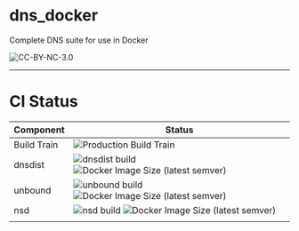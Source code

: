 # dns_docker
Complete DNS suite for use in Docker

![CC-BY-NC-3.0](https://i.creativecommons.org/l/by-nc/3.0/88x31.png)

---
# CI Status
| Component   | Status               |
|-------------|----------------------|
| Build Train | ![Production Build Train](https://github.com/rootwyrm/dns_docker/workflows/Production%20Build%20Train/badge.svg) |
| dnsdist     | ![dnsdist build](https://github.com/rootwyrm/dns_docker/workflows/dnsdist%20build/badge.svg) ![Docker Image Size (latest semver)](https://img.shields.io/docker/image-size/rootwyrm/dnsdist) |
| unbound     | ![unbound build](https://github.com/rootwyrm/dns_docker/workflows/unbound%20build/badge.svg) ![Docker Image Size (latest semver)](https://img.shields.io/docker/image-size/rootwyrm/unbound) |
| nsd         | ![nsd build](https://github.com/rootwyrm/dns_docker/workflows/nsd%20build/badge.svg) ![Docker Image Size (latest semver)](https://img.shields.io/docker/image-size/rootwyrm/nsd) |
|  |  |
